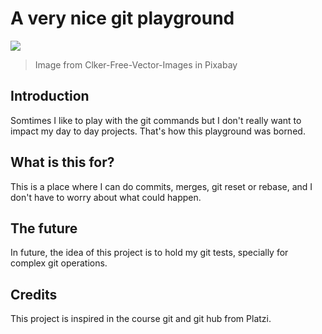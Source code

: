 # A very nice git playground
![](https://cdn.pixabay.com/photo/2012/04/13/18/56/bucket-33279_960_720.png)

> Image from Clker-Free-Vector-Images in Pixabay 

##  Introduction
Somtimes I like to play with the git commands but I don't really want to impact my day to day projects. That's how this playground was borned.

## What is this for?
This is a place where I can do commits, merges, git reset or rebase, and I don't have to worry about what could happen.

## The future
In future, the idea of this project is to hold my git tests, specially for complex git operations. 

## Credits
This project is inspired in the course git and git hub from Platzi.
